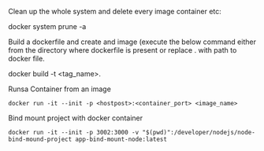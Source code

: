 Clean up the whole system and delete every image container etc:

docker system prune -a

Build a dockerfile and create and image 
(execute the below command either from the directory where dockerfile is present or replace . with path to docker file.

docker build -t <tag_name>.


Runsa Container from an image
```
docker run -it --init -p <hostpost>:<container_port> <image_name>

````
Bind mount project with docker container
```
docker run -it --init -p 3002:3000 -v "$(pwd)":/developer/nodejs/node-bind-mound-project app-bind-mount-node:latest
```
